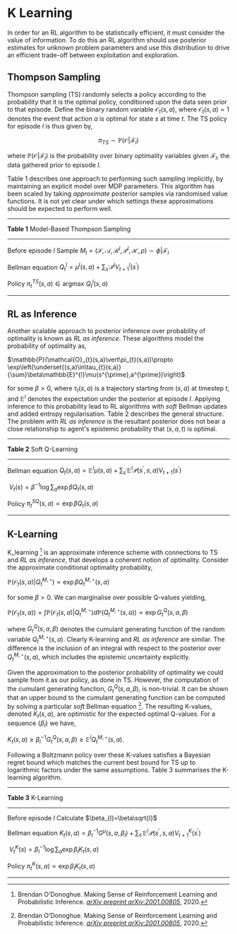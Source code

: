 


# K Learning

In order for an RL algorithm to be statistically efficient, it must consider the value of information. To do this an RL algorithm should use posterior estimates for unknown problem parameters and use this distribution to drive an efficient trade-off between exploitation and exploration.

## Thompson Sampling

Thompson sampling (TS) randomly selects a policy according to the probability that it is the optimal policy, conditioned upon the data seen prior to that episode. Define the binary random variable $\mathcal{O}_{t}(s,a)$, where $\mathcal{O}_{t}(s,a) = 1$ denotes the event that action $a$ is optimal for state $s$ at time $t$. The TS policy for episode $l$ is thus given by,

$$\pi_{TS}\sim \mathbb{P}(\mathcal{O}\vert \mathcal{F}_{l})$$

where $\mathbb{P}(\mathcal{O}\vert \mathcal{F}_{l})$ is the probability over binary optimality variables given $\mathcal{F}_{l}$, the data gathered prior to episode $l$.

Table 1 describes one approach to performing such sampling implicitly, by maintaining an explicit model over MDP parameters. This algorithm has been scaled by taking *approximate* posterior samples via randomised value functions. It is not yet clear under which settings these approximations should be expected to perform well.

---

**Table 1** Model-Based Thompson Sampling

---

Before episode $l$						Sample $M_{l} = (\mathcal{S}, \mathcal{A}, \mathcal{R}^{l}, \mathcal{P}^{l}, \mathcal{H}, \rho)\sim \phi\vert \mathcal{F}_{l}$

Bellman equation					  $Q^{l}_{t} = \mu^{l}(s,a) + \sum_{s^{\prime}}\mathcal{P}^{l}V^{l}_{t+1}(s^{\prime})$

Policy 										   $\pi_{t}^{TS}(s,a)\in \text{argmax }Q^{l}_{t}(s,a)$

---

## RL as Inference

Another scalable approach to posterior inference over probability of optimality is known as *RL as inference*. These algorithms model the probability of optimality as,

$\mathbb{P}(\mathcal{O}_{t}(s,a)\vert\pi_{t}(s,a))\propto \exp\left(\underset{(s,a)\in\tau_{t}(s,a)}{\sum}\beta\mathbb{E}^{l}\mu(s^{\prime},a^{\prime})\right)$

for some $\beta\gt 0$, where $\tau_{t}(s,a)$ is a trajectory starting from $(s,a)$ at timestep $t$, and $\mathbb{E}^{l}$ denotes the expectation under the posterior at episode $l$. Applying inference to this probability lead to RL algorithms with *soft* Bellman updates and added entropy regularisation. Table 2 describes the general structure. The problem with *RL as inference* is the resultant posterior does not bear a close relationship to agent's epistemic probability that $(s,a,t)$ is optimal.

---

**Table 2** Soft Q-Learning

---

Bellman equation					 $Q_{t}(s,a)=\mathbb{E}^{l}\mu(s,a)+\sum_{s^{\prime}}\mathbb{E}^{l}\mathcal{P}(s^{\prime},s,a)V_{t+1}(s^{\prime})$

​													 $V_{t}(s)=\beta^{-1}\log\sum_{a}\exp\beta Q_{t}(s,a)$

Policy 										  $\pi^{SQ}_{t}(s,a)\propto \exp\beta Q_{t}(s,a)$

---

## K-Learning

K_learning [^1] is an approximate inference scheme with connections to TS and *RL as inference*, that develops a coherent notion of optimality. Consider the approximate conditional optimality probability,

$\mathbb{P}(\mathcal{O}_{t}(s,a)\vert Q^{M,\star}_{t})\propto\exp\beta Q^{M,\star}_{t}(s,a)$

for some $\beta\gt 0$. We can marginalise over possible Q-values yielding,

$\mathbb{P}(\mathcal{O}_{t}(s,a))=\int\mathbb{P}(\mathcal{O}_{t}(s,a)\vert Q^{M,\star}_{t})d\mathbb{P}(Q^{M,\star}_{t}(s,a))\propto\exp G^{Q}_{t}(s,a,\beta)$

where $G^{Q}_{t}(s,a,\beta)$ denotes the cumulant generating function of the random variable $Q^{M,\star}_{t}(s,a)$. Clearly K-learning and *RL as inference* are similar. The difference is the inclusion of an integral with respect to the posterior over $Q^{M,\star}_{t}(s,a)$, which includes the epistemic uncertainty explicitly.

Given the approximation to the posterior probability of optimality we could sample from it as our policy, as done in TS. However, the computation of the cumulant generating function, $G^{Q}_{t}(s,a,\beta)$, is non-trivial. It can be shown that an upper bound to the cumulant generating function can be computed by solving a particular *soft* Bellman equation [^1]. The resulting K-values, denoted $K_{t}(s,a)$, are optimistic for the expected optimal Q-values. For a sequence $\{\beta_{l}\}$ we have,

$K_{t}(s,a)\geq \beta^{-1}_{l}G^{Q}_{t}(s,a,\beta)\geq \mathbb{E}^{l}Q^{M,\star}_{t}(s,a)$.

Following a Boltzmann policy over these K-values satisfies a Bayesian regret bound which matches the current best bound for TS up to logarithmic factors under the same assumptions. Table 3 summarises the K-learning algorithm.

---

**Table 3** K-Learning

---

Before episode $l$ 					Calculate $\beta_{l}=\beta\sqrt{l}$

Bellman equation 				 $K_{t}(s,a)=\beta^{-1}_{l}G^{\mu}(s,a,\beta_{l})+\sum_{s^{\prime}}\mathbb{E}^{l}\mathcal{P}(s^{\prime},s,a)V^{K}_{t+1}(s^{\prime})$

​												  $V^{K}_{t}(s)=\beta^{-1}_{l}\log\sum_{a}\exp\beta_{l}K_{t}(s,a)$

Policy 									  $\pi^{K}_{t}(s,a)\propto\exp\beta_{l}K_{t}(s,a)$

---







[^1]: Brendan O’Donoghue. Making Sense of Reinforcement Learning and Probabilistic Inference. [*arXiv preprint arXiv:2001.00805*](https://arxiv.org/pdf/2001.00805.pdf), 2020.

[^2]: Brendan O’Donoghue. Variational Bayesian reinforcement learning with regret bounds. [*arXiv preprint arXiv:1807.09647*](https://arxiv.org/pdf/1807.09647.pdf), 2018. 
